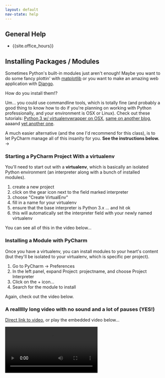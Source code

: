 ```yaml
---
layout: default
nav-state: help
---
```


## General Help

* {{site.office_hours}}

## Installing Packages / Modules

Sometimes Python's built-in modules just aren't enough! Maybe you want to do some fancy plottin' with [matplotlib](http://matplotlib.org/) or you want to make an amazing web application with [Django](https://www.djangoproject.com/).

How do you install them!?

Um... you could use commandline tools, which is totally fine (and probably a good thing to know how to do if you're planning on working with Python professionally, and your environment is OSX or Linux). Check out these tutorials: [Python 3 w/ virtualenvwrapper on OSX](http://www.marinamele.com/2014/07/install-python3-on-mac-os-x-and-use-virtualenv-and-virtualenvwrapper.html), [same on another blog](http://gpiot.com/blog/install-python-3-and-virtualenv-mac-osx/), aaaand [yet another one](https://github.com/QUTPy/QUTPy/blob/master/Getting%20started%20with%20Python3%20on%20OS%20X%20Yosemite.md).

A much easier alternative (and the one I'd recommend for this class), is to let PyCharm manage all of this insanity for you. __See the instructions below.__ &rarr;




### Starting a PyCharm Project With a virtualenv

You'll need to start out with a __virtualenv__, which is basically an isolated Python environment (an interpreter along with a bunch of installed modules).

1. create a new project
2. click on the gear icon next to the field marked interpreter
3. choose "Create VirtualEnv"
4. fill in a name for your virtualenv 
5. ensure that the base interpreter is Python 3.x ... and hit ok
5. this will automatically set the interpreter field with your newly named virtualenv

You can see all of this in the video below...

### Installing a Module with PyCharm

Once you have a virtualenv, you can install modules to your heart's content (but they'll be isolated to your virtualenv, which is specific per project).

1. Go to PyCharm &rarr; Preferences
2. In the left panel, expand Project: projectname, and choose Project Interpreter
3. Click on the + icon...
4. Search for the module to install

Again, check out the video below.

### A reallllly long video with no sound and a lot of pauses (YES!)

[Direct link to video](resources/video/pycharm-virtualenv.mp4), or play the embedded video below...

<video controls>
    <source src="resources/video/pycharm-virtualenv.webm" type="video/webm">
    <source src="resources/video/pycharm-virtualenv.mp4" type="video/mp4">
    Your browser does not support the <code>video</code> element.
</video>
